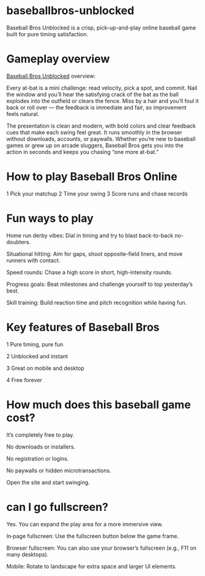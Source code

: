 # baseballbros-unblocked
Baseball Bros Unblocked is a crisp, pick-up-and-play online baseball game built for pure timing satisfaction. 

# Gameplay overview
[Baseball Bros Unblocked](https://baseballbrosunblocked.com) overview: 

Every at-bat is a mini challenge: read velocity, pick a spot, and commit. Nail the window and you’ll hear the satisfying crack of the bat as the ball explodes into the outfield or clears the fence. Miss by a hair and you’ll foul it back or roll over — the feedback is immediate and fair, so improvement feels natural.

The presentation is clean and modern, with bold colors and clear feedback cues that make each swing feel great. It runs smoothly in the browser without downloads, accounts, or paywalls. Whether you’re new to baseball games or grew up on arcade sluggers, Baseball Bros gets you into the action in seconds and keeps you chasing “one more at-bat.”

# How to play Baseball Bros Online
1 Pick your matchup
2 Time your swing
3 Score runs and chase records

# Fun ways to play
Home run derby vibes: Dial in timing and try to blast back-to-back no-doubters.

Situational hitting: Aim for gaps, shoot opposite-field liners, and move runners with contact.

Speed rounds: Chase a high score in short, high-intensity rounds.

Progress goals: Beat milestones and challenge yourself to top yesterday’s best.

Skill training: Build reaction time and pitch recognition while having fun.

# Key features of Baseball Bros
1 Pure timing, pure fun

2 Unblocked and instant

3 Great on mobile and desktop

4 Free forever

# How much does this baseball game cost?
It’s completely free to play.

No downloads or installers.

No registration or logins.

No paywalls or hidden microtransactions.

Open the site and start swinging.

# can I go fullscreen?
Yes. You can expand the play area for a more immersive view.

In‑page fullscreen: Use the fullscreen button below the game frame.

Browser fullscreen: You can also use your browser’s fullscreen (e.g., F11 on many desktops).

Mobile: Rotate to landscape for extra space and larger UI elements.
